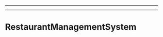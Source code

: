 -------------
----------------------------------------------------------------------------------------------------
# RestaurantManagementSystem

